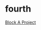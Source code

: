 # fourth

[Block A Project](https://judsonisdorg-my.sharepoint.com/:b:/g/personal/dwhitby_judsonisd_org/ERmeyG1cijhDs-kSCSqBLyYBv6aZVVkd5CJw_kevkEdwtw?e=5jv3rl)
